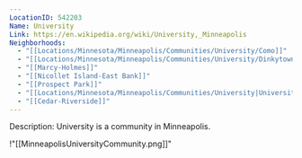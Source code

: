 ```yaml
---
LocationID: 542203
Name: University
Link: https://en.wikipedia.org/wiki/University,_Minneapolis
Neighborhoods:
  - "[[Locations/Minnesota/Minneapolis/Communities/University/Como]]"
  - "[[Locations/Minnesota/Minneapolis/Communities/University/Dinkytown|Dinkytown]]"
  - "[[Marcy-Holmes]]"
  - "[[Nicollet Island-East Bank]]"
  - "[[Prospect Park]]"
  - "[[Locations/Minnesota/Minneapolis/Communities/University|University]]"
  - "[[Cedar-Riverside]]"
---
```


Description:
University is a community in Minneapolis.

!"[[MinneapolisUniversityCommunity.png]]"